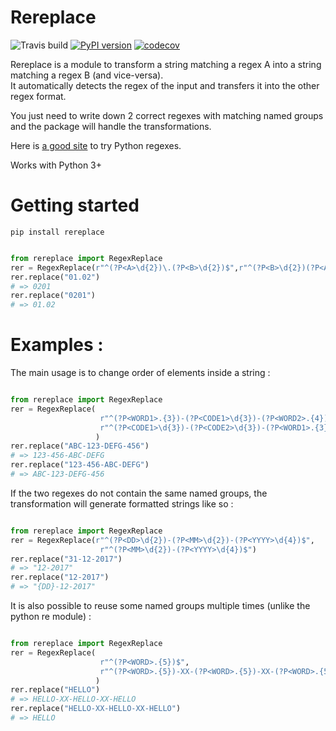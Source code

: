 # Rereplace

![Travis build](https://travis-ci.org/LucasBerbesson/rereplace.svg?branch=master)
[![PyPI version](https://badge.fury.io/py/rereplace.svg)](https://badge.fury.io/py/rereplace)
[![codecov](https://codecov.io/gh/LucasBerbesson/rereplace/branch/master/graph/badge.svg)](https://codecov.io/gh/LucasBerbesson/rereplace)

Rereplace is a module to transform a string matching a regex A into a string matching a regex B (and vice-versa).  
It automatically detects the regex of the input and transfers it into the other regex format.  

You just need to write down 2 correct regexes with matching named groups and the package will handle the transformations.
 
Here is  [a good site](https://pythex.org/) to try Python regexes.

Works with Python 3+

# Getting started

```
pip install rereplace
```

```python

from rereplace import RegexReplace
rer = RegexReplace(r"^(?P<A>\d{2})\.(?P<B>\d{2})$",r"^(?P<B>\d{2})(?P<A>\d{2})$")
rer.replace("01.02")
# => 0201
rer.replace("0201")
# => 01.02
```

# Examples : 


The main usage is to change order of elements inside a string :

```python

from rereplace import RegexReplace
rer = RegexReplace(
                    r"^(?P<WORD1>.{3})-(?P<CODE1>\d{3})-(?P<WORD2>.{4})-(?P<CODE2>\d{3})$",
                    r"^(?P<CODE1>\d{3})-(?P<CODE2>\d{3})-(?P<WORD1>.{3})-(?P<WORD2>.{4})$"
                   )
rer.replace("ABC-123-DEFG-456")
# => 123-456-ABC-DEFG
rer.replace("123-456-ABC-DEFG")
# => ABC-123-DEFG-456
```


If the two regexes do not contain the same named groups, the transformation will generate formatted strings like so :  

```python

from rereplace import RegexReplace
rer = RegexReplace(r"^(?P<DD>\d{2})-(?P<MM>\d{2})-(?P<YYYY>\d{4})$",
                    r"^(?P<MM>\d{2})-(?P<YYYY>\d{4})$")
rer.replace("31-12-2017")
# => "12-2017"
rer.replace("12-2017")
# => "{DD}-12-2017"
```

It is also possible to reuse some named groups multiple times (unlike the python re module) : 

```python

from rereplace import RegexReplace
rer = RegexReplace(
                    r"^(?P<WORD>.{5})$",
                    r"^(?P<WORD>.{5})-XX-(?P<WORD>.{5})-XX-(?P<WORD>.{5})$"
                   )
rer.replace("HELLO")
# => HELLO-XX-HELLO-XX-HELLO
rer.replace("HELLO-XX-HELLO-XX-HELLO")
# => HELLO
```